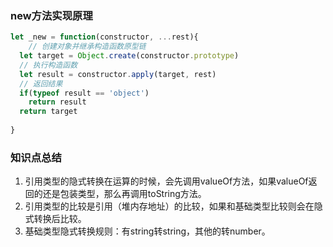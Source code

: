 ### new方法实现原理
```javascript
let _new = function(constructor, ...rest){
	// 创建对象并继承构造函数原型链
  let target = Object.create(constructor.prototype)
  // 执行构造函数
  let result = constructor.apply(target, rest)
  // 返回结果
  if(typeof result == 'object')
    return result
  return target
  
}

```
### 知识点总结
1. 引用类型的隐式转换在运算的时候，会先调用valueOf方法，如果valueOf返回的还是包装类型，那么再调用toString方法。
2. 引用类型的比较是引用（堆内存地址）的比较，如果和基础类型比较则会在隐式转换后比较。
3. 基础类型隐式转换规则：有string转string，其他的转number。
